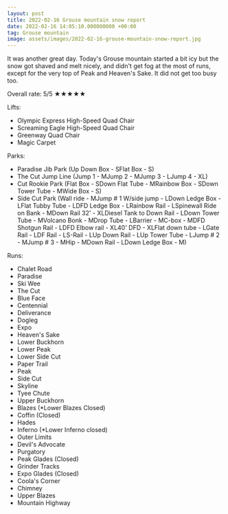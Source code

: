 ```yaml
---
layout: post
title: 2022-02-16 Grouse mountain snow report
date: 2022-02-16 14:05:10.000000000 +00:00
tag: Grouse mountain
image: assets/images/2022-02-16-grouse-mountain-snow-report.jpg
---
```


It was another great day. Today's Grouse mountain started a bit icy but the snow got shaved and melt nicely, and didn't get fog at the most of runs, except for the very top of Peak and Heaven's Sake. It did not get too busy too.

Overall rate: 5/5 ★★★★★

Lifts:

* Olympic Express High-Speed Quad Chair
* Screaming Eagle High-Speed Quad Chair
* Greenway Quad Chair
* Magic Carpet

Parks:

* Paradise Jib Park (Up Down Box - SFlat Box - S)
* The Cut Jump Line (Jump 1 - MJump 2 - MJump 3 - LJump 4 - XL)
* Cut Rookie Park (Flat Box - SDown Flat Tube - MRainbow Box - SDown Tower Tube - MWide Box - S)
* Side Cut Park (Wall ride - MJump # 1 W/side jump - LDown Ledge Box - LFlat Tubby Tube - LDFD Ledge Box - LRainbow Rail - LSpinewall Ride on Bank - MDown Rail 32' - XLDiesel Tank to Down Rail - LDown Tower Tube - MVolcano Bonk - MDrop Tube - LBarrier - MC-box - MDFD Shotgun Rail - LDFD Elbow rail - XL40' DFD - XLFlat down tube - LGate Rail - LDF Rail - LS-Rail - LUp Down Rail - LUp Tower Tube - LJump # 2 - MJump # 3 - MHip - MDown Rail - LDown Ledge Box - M)

Runs:

* Chalet Road
* Paradise
* Ski Wee
* The Cut
* Blue Face
* Centennial
* Deliverance
* Dogleg
* Expo
* Heaven's Sake
* Lower Buckhorn
* Lower Peak
* Lower Side Cut
* Paper Trail
* Peak
* Side Cut
* Skyline
* Tyee Chute
* Upper Buckhorn
* Blazes (*Lower Blazes Closed)
* Coffin (Closed)
* Hades
* Inferno (*Lower Inferno closed)
* Outer Limits
* Devil's Advocate
* Purgatory
* Peak Glades (Closed)
* Grinder Tracks
* Expo Glades (Closed)
* Coola's Corner
* Chimney
* Upper Blazes
* Mountain Highway


